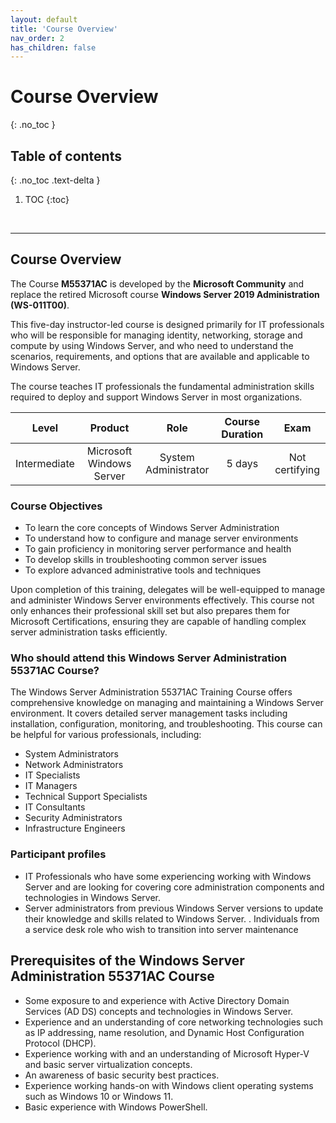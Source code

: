 ```yaml
---
layout: default
title: 'Course Overview'
nav_order: 2
has_children: false
---
```


# Course Overview
{: .no_toc }


## Table of contents
{: .no_toc .text-delta }

1. TOC
{:toc}

<br/>

---

## **Course Overview**

The Course **M55371AC** is developed by the **Microsoft Community** and replace the retired Microsoft course **Windows Server 2019 Administration (WS-011T00)**.

This five-day instructor-led course is designed primarily for IT professionals who will be responsible for managing identity, networking, storage and compute by using Windows Server, and who need to understand the scenarios, requirements, and options that are available and applicable to Windows Server. 

The course teaches IT professionals the fundamental administration skills required to deploy and support Windows Server in most organizations.


|  Level        | Product                                | Role                  | Course Duration  |  Exam | 
| :---:         | :---:                                  | :---:                 | :---:            | :---: 
|  Intermediate | Microsoft Windows Server               | System Administrator  | 5 days           | Not certifying |



### **Course Objectives**

- To learn the core concepts of Windows Server Administration
- To understand how to configure and manage server environments
- To gain proficiency in monitoring server performance and health
- To develop skills in troubleshooting common server issues
- To explore advanced administrative tools and techniques

Upon completion of this training, delegates will be well-equipped to manage and administer Windows Server environments effectively. This course not only enhances their professional skill set but also prepares them for Microsoft Certifications, ensuring they are capable of handling complex server administration tasks efficiently.


### **Who should attend this Windows Server Administration 55371AC Course?**

The Windows Server Administration 55371AC Training Course offers comprehensive knowledge on managing and maintaining a Windows Server environment. It covers detailed server management tasks including installation, configuration, monitoring, and troubleshooting. This course can be helpful for various professionals, including:

- System Administrators
- Network Administrators
- IT Specialists
- IT Managers
- Technical Support Specialists
- IT Consultants
- Security Administrators
- Infrastructure Engineers


### **Participant profiles**
- IT Professionals who have some experiencing working with Windows Server and are looking for covering core administration components and technologies in Windows Server.
- Server administrators from previous Windows Server versions to update their knowledge and skills related to Windows Server.
. Individuals from a service desk role who wish to transition into server maintenance



## **Prerequisites of the Windows Server Administration 55371AC Course**

- Some exposure to and experience with Active Directory Domain Services (AD DS) concepts and technologies in Windows Server.
- Experience and an understanding of core networking technologies such as IP addressing, name resolution, and Dynamic Host Configuration Protocol (DHCP).
- Experience working with and an understanding of Microsoft Hyper-V and basic server virtualization concepts.
- An awareness of basic security best practices.
- Experience working hands-on with Windows client operating systems such as Windows 10 or Windows 11.
- Basic experience with Windows PowerShell.
